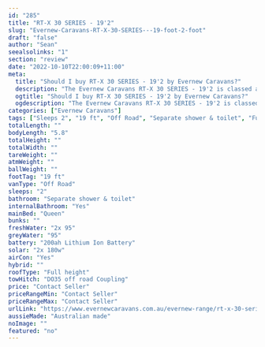 ```yaml
---
id: "285"
title: "RT-X 30 SERIES - 19'2"
slug: "Evernew-Caravans-RT-X-30-SERIES---19-foot-2-foot"
draft: "false"
author: "Sean"
seealsolinks: "1"
section: "review"
date: "2022-10-10T22:00:09+11:00"
meta:
  title: "Should I buy RT-X 30 SERIES - 19'2 by Evernew Caravans?"
  description: "The Evernew Caravans RT-X 30 SERIES - 19'2 is classed as Off Road, and sleeps 2 people. It is Australian made and comes in at 19 ft. It generally has Separate shower & toilet."
  ogtitle: "Should I buy RT-X 30 SERIES - 19'2 by Evernew Caravans?"
  ogdescription: "The Evernew Caravans RT-X 30 SERIES - 19'2 is classed as Off Road, and sleeps 2 people. It is Australian made and comes in at 19 ft. It generally has Separate shower & toilet."
categories: ["Evernew Caravans"]
tags: ["Sleeps 2", "19 ft", "Off Road", "Separate shower & toilet", "Full height", "Price Unknown"]
totalLength: ""
bodyLength: "5.8"
totalHeight: ""
totalWidth: ""
tareWeight: ""
atmWeight: ""
ballWeight: ""
footTag: "19 ft"
vanType: "Off Road"
sleeps: "2"
bathroom: "Separate shower & toilet"
internalBathroom: "Yes"
mainBed: "Queen"
bunks: ""
freshWater: "2x 95"
greyWater: "95"
battery: "200ah Lithium Ion Battery"
solar: "2x 180w"
airCon: "Yes"
hybrid: ""
roofType: "Full height"
towHitch: "DO35 off road Coupling"
price: "Contact Seller"
priceRangeMin: "Contact Seller"
priceRangeMax: "Contact Seller"
urlLink: "https://www.evernewcaravans.com.au/evernew-range/rt-x-30-series-192"
aussieMade: "Australian made"
noImage: ""
featured: "no"
---
```

